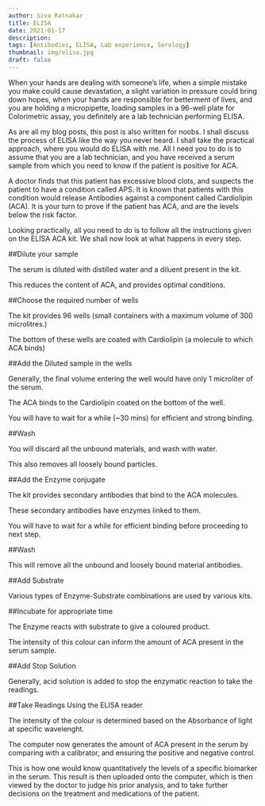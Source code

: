 ```yaml
---
author: Siva Ratnakar
title: ELISA
date: 2021-01-17
description: 
tags: [Antibodies, ELISA, Lab experience, Serology]
thumbnail: img/elisa.jpg
draft: false
---
```


When your hands are dealing with someone’s life, when a simple mistake you make could cause devastation, a slight variation in pressure could bring down hopes, when your hands are responsible for betterment of lives, and you are holding a micropipette, loading samples in a 96-well plate for Colorimetric assay, you definitely are a lab technician performing ELISA.

As are all my blog posts, this post is also written for noobs. I shall discuss the process of ELISA like the way you never heard. I shall take the practical approach, where you would do ELISA with me. All I need you to do is to assume that you are a lab technician, and you have received a serum sample from which you need to know if the patient is positive for ACA.

A doctor finds that this patient has excessive blood clots, and suspects the patient to have a condition called APS. It is known that patients with this condition would release Antibodies against a component called Cardiolipin (ACA). It is your turn to prove if the patient has ACA, and are the levels below the risk factor.

Looking practically, all you need to do is to follow all the instructions given on the ELISA ACA kit. We shall now look at what happens in every step.

##Dilute your sample

The serum is diluted with distilled water and a diluent present in the kit.

This reduces the content of ACA, and provides optimal conditions.

##Choose the required number of wells

The kit provides 96 wells (small containers with a maximum volume of 300 microlitres.)

The bottom of these wells are coated with Cardiolipin (a molecule to which ACA binds)


##Add the Diluted sample in the wells

Generally, the final volume entering the well would have only 1 microliter of the serum.

The ACA binds to the Cardiolipin coated on the bottom of the well.

You will have to wait for a while (~30 mins) for efficient and strong binding.

##Wash

You will discard all the unbound materials, and wash with water.

This also removes all loosely bound particles.


##Add the Enzyme conjugate

The kit provides secondary antibodies that bind to the ACA molecules.

These secondary antibodies have enzymes linked to them.

You will have to wait for a while for efficient binding before proceeding to next step.

##Wash

This will remove all the unbound and loosely bound material antibodies.


##Add Substrate

Various types of Enzyme-Substrate combinations are used by various kits.

##Incubate for appropriate time

The Enzyme reacts with substrate to give a coloured product.

The intensity of this colour can inform the amount of ACA present in the serum sample.

##Add Stop Solution

Generally, acid solution is added to stop the enzymatic reaction to take the readings.


##Take Readings Using the ELISA reader

The intensity of the colour is determined based on the Absorbance of light at specific wavelenght.

The computer now generates the amount of ACA present in the serum by comparing with a calibrator, and ensuring the positive and negative control.

This is how one would know quantitatively the levels of a specific biomarker in the serum. This result is then uploaded onto the computer, which is then viewed by the doctor to judge his prior analysis, and to take further decisions on the treatment and medications of the patient.